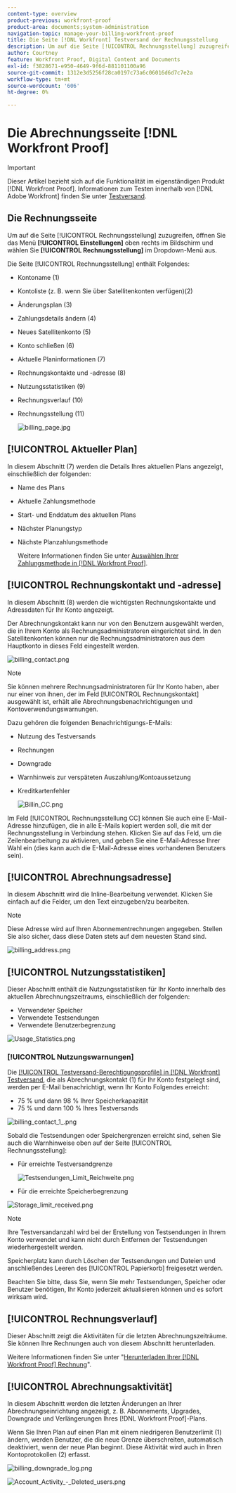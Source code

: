 ```yaml
---
content-type: overview
product-previous: workfront-proof
product-area: documents;system-administration
navigation-topic: manage-your-billing-workfront-proof
title: Die Seite [!DNL Workfront] Testversand der Rechnungsstellung
description: Um auf die Seite [!UICONTROL Rechnungsstellung] zuzugreifen, öffnen Sie das Menü Einstellungen oben rechts im Bildschirm und wählen Sie im Dropdown-Menü die Option Rechnungsstellung .
author: Courtney
feature: Workfront Proof, Digital Content and Documents
exl-id: f3828671-e950-4649-9f6d-881101100a96
source-git-commit: 1312e3d5256f28ca0197c73a6c06016d6d7c7e2a
workflow-type: tm+mt
source-wordcount: '606'
ht-degree: 0%

---
```


# Die Abrechnungsseite [!DNL Workfront Proof]

>[!IMPORTANT]
>
>Dieser Artikel bezieht sich auf die Funktionalität im eigenständigen Produkt [!DNL Workfront Proof]. Informationen zum Testen innerhalb von [!DNL Adobe Workfront] finden Sie unter [Testversand](../../../review-and-approve-work/proofing/proofing.md).

## Die Rechnungsseite

Um auf die Seite [!UICONTROL Rechnungsstellung] zuzugreifen, öffnen Sie das Menü **[!UICONTROL Einstellungen]** oben rechts im Bildschirm und wählen Sie **[!UICONTROL Rechnungsstellung]** im Dropdown-Menü aus.

Die Seite [!UICONTROL Rechnungsstellung] enthält Folgendes:

* Kontoname (1)
* Kontoliste (z. B. wenn Sie über Satellitenkonten verfügen)(2)
* Änderungsplan (3)
* Zahlungsdetails ändern (4)
* Neues Satellitenkonto (5)
* Konto schließen (6)
* Aktuelle Planinformationen (7)
* Rechnungskontakte und -adresse (8)
* Nutzungsstatistiken (9)
* Rechnungsverlauf (10)
* Rechnungsstellung (11)

  ![billing_page.jpg](assets/billing-page-350x315.jpg)

## [!UICONTROL Aktueller Plan]

In diesem Abschnitt (7) werden die Details Ihres aktuellen Plans angezeigt, einschließlich der folgenden:

* Name des Plans
* Aktuelle Zahlungsmethode
* Start- und Enddatum des aktuellen Plans
* Nächster Planungstyp
* Nächste Planzahlungsmethode

  Weitere Informationen finden Sie unter [Auswählen Ihrer Zahlungsmethode in [!DNL Workfront Proof]](../../../workfront-proof/wp-billingsettings/manage-your-billing/choose-payment-method-in-wp.md).

## [!UICONTROL Rechnungskontakt und -adresse]

In diesem Abschnitt (8) werden die wichtigsten Rechnungskontakte und Adressdaten für Ihr Konto angezeigt.

Der Abrechnungskontakt kann nur von den Benutzern ausgewählt werden, die in Ihrem Konto als Rechnungsadministratoren eingerichtet sind. In den Satellitenkonten können nur die Rechnungsadministratoren aus dem Hauptkonto in dieses Feld eingestellt werden.

![billing_contact.png](assets/billing-contact-350x137.png)

>[!NOTE]
>
> Sie können mehrere Rechnungsadministratoren für Ihr Konto haben, aber nur einer von ihnen, der im Feld [!UICONTROL Rechnungskontakt] ausgewählt ist, erhält alle Abrechnungsbenachrichtigungen und Kontoverwendungswarnungen.

Dazu gehören die folgenden Benachrichtigungs-E-Mails:

* Nutzung des Testversands
* Rechnungen
* Downgrade
* Warnhinweis zur verspäteten Auszahlung/Kontoaussetzung
* Kreditkartenfehler

  ![Billin_CC.png](assets/billin-cc-350x103.png)

Im Feld [!UICONTROL Rechnungsstellung CC] können Sie auch eine E-Mail-Adresse hinzufügen, die in alle E-Mails kopiert werden soll, die mit der Rechnungsstellung in Verbindung stehen. Klicken Sie auf das Feld, um die Zeilenbearbeitung zu aktivieren, und geben Sie eine E-Mail-Adresse Ihrer Wahl ein (dies kann auch die E-Mail-Adresse eines vorhandenen Benutzers sein).

## [!UICONTROL Abrechnungsadresse]

In diesem Abschnitt wird die Inline-Bearbeitung verwendet. Klicken Sie einfach auf die Felder, um den Text einzugeben/zu bearbeiten.

>[!NOTE]
>
> Diese Adresse wird auf Ihren Abonnementrechnungen angegeben. Stellen Sie also sicher, dass diese Daten stets auf dem neuesten Stand sind.

![billing_address.png](assets/billing-address-350x199.png)

## [!UICONTROL Nutzungsstatistiken]

Dieser Abschnitt enthält die Nutzungsstatistiken für Ihr Konto innerhalb des aktuellen Abrechnungszeitraums, einschließlich der folgenden:

* Verwendeter Speicher
* Verwendete Testsendungen
* Verwendete Benutzerbegrenzung

![Usage_Statistics.png](assets/usage-statistics-350x51.png)

### [!UICONTROL Nutzungswarnungen]

Die [[!UICONTROL Testversand-Berechtigungsprofile] in  [!DNL Workfront] Testversand](../../../workfront-proof/wp-acct-admin/account-settings/proof-perm-profiles-in-wp.md), die als Abrechnungskontakt (1) für Ihr Konto festgelegt sind, werden per E-Mail benachrichtigt, wenn Ihr Konto Folgendes erreicht:

* 75 % und dann 98 % Ihrer Speicherkapazität
* 75 % und dann 100 % Ihres Testversands

![billing_contact_1_.png](assets/billing-contact--1--350x74.png)

Sobald die Testsendungen oder Speichergrenzen erreicht sind, sehen Sie auch die Warnhinweise oben auf der Seite [!UICONTROL Rechnungsstellung]:

* Für erreichte Testversandgrenze

  ![Testsendungen_Limit_Reichweite.png](assets/proofs-limit-reached-350x65.png)

* Für die erreichte Speicherbegrenzung

![Storage_limit_received.png](assets/storage-limit-reached-350x65.png)

>[!NOTE]
>
>Ihre Testversandanzahl wird bei der Erstellung von Testsendungen in Ihrem Konto verwendet und kann nicht durch Entfernen der Testsendungen wiederhergestellt werden.

Speicherplatz kann durch Löschen der Testsendungen und Dateien und anschließendes Leeren des [!UICONTROL Papierkorb] freigesetzt werden.

Beachten Sie bitte, dass Sie, wenn Sie mehr Testsendungen, Speicher oder Benutzer benötigen, Ihr Konto jederzeit aktualisieren können und es sofort wirksam wird.

## [!UICONTROL Rechnungsverlauf]

Dieser Abschnitt zeigt die Aktivitäten für die letzten Abrechnungszeiträume. Sie können Ihre Rechnungen auch von diesem Abschnitt herunterladen.

Weitere Informationen finden Sie unter &quot;[Herunterladen Ihrer [!DNL Workfront Proof] Rechnung](../../../workfront-proof/wp-billingsettings/manage-your-billing/download-wp-invoice.md)&quot;.

## [!UICONTROL Abrechnungsaktivität]

In diesem Abschnitt werden die letzten Änderungen an Ihrer Abrechnungseinrichtung angezeigt, z. B. Abonnements, Upgrades, Downgrade und Verlängerungen Ihres [!DNL Workfront Proof]-Plans.

Wenn Sie Ihren Plan auf einen Plan mit einem niedrigeren Benutzerlimit (1) ändern, werden Benutzer, die die neue Grenze überschreiten, automatisch deaktiviert, wenn der neue Plan beginnt. Diese Aktivität wird auch in Ihren Kontoprotokollen (2) erfasst.

![billing_downgrade_log.png](assets/billing-downgrade-log-350x45.png)

![Account_Activity_-_Deleted_users.png](assets/account-activity---deleted-users-350x94.png)
